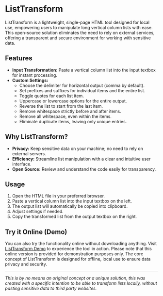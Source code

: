 # ListTransform

ListTransform is a lightweight, single-page HTML tool designed for local use, empowering users to manipulate long vertical column lists with ease. This open-source solution eliminates the need to rely on external services, offering a transparent and secure environment for working with sensitive data.

## Features

- **Input Transformation:** Paste a vertical column list into the input textbox for instant processing.
- **Custom Settings:**
  - Choose the delimiter for horizontal output (comma by default).
  - Set prefixes and suffixes for individual items and the entire list.
  - Toggle quotes for each list item.
  - Uppercase or lowercase options for the entire output.
  - Reverse the list to start from the last item.
  - Remove whitespace strictly before and after items.
  - Remove all whitespace, even within the items.
  - Eliminate duplicate items, leaving only unique entries.

## Why ListTransform?

- **Privacy:** Keep sensitive data on your machine; no need to rely on external servers.
- **Efficiency:** Streamline list manipulation with a clear and intuitive user interface.
- **Open Source:** Review and understand the code easily for transparency.

## Usage

1. Open the HTML file in your preferred browser.
2. Paste a vertical column list into the input textbox on the left.
3. The output list will automatically be copied into clipboard.
4. Adjust settings if needed.
5. Copy the transformed list from the output textbox on the right.

## Try it Online (Demo)
You can also try the functionality online without downloading anything. Visit [ListTransform Demo](https://artkuzin.me/listTransform.html) to experience the tool in action. Please note that this online version is provided for demonstration purposes only. The core concept of ListTransform is designed for offline, local use to ensure data privacy and security.

---

*This is by no means an original concept or a unique solution, this was created with a specific intention to be able to transform lists locally, without pasting sensitive data to third party websites.*
